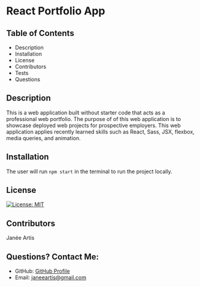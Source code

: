 # React Portfolio App

## Table of Contents
* Description
* Installation
* License
* Contributors
* Tests
* Questions
  
  
## Description
This is a web application built without starter code that acts as a professional web portfolio. The purpose of of this web application is to showcase deployed web projects for prospective employers. This web application applies recently learned skills such as React, Sass, JSX, flexbox, media queries, and animation. 

  
## Installation
The user will run ```npm start``` in the terminal to run the project locally. 
  
## License
[![License: MIT](https://img.shields.io/badge/License-MIT-yellow.svg)](https://opensource.org/licenses/MIT)
  
## Contributors
Janée Artis

  
## Questions? Contact Me:
* GitHub: [GitHub Profile](https://github.com/janeeart)
* Email: janeeartis@gmail.com
